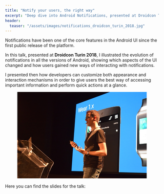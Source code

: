 ```yaml
---
title: "Notify your users, the right way"
excerpt: "Deep dive into Android Notifications, presented at Droidcon Turin 2018"
header:
  teaser: "/assets/images/notifications_droidcon_turin_2018.jpg"
---
```


Notifications have been one of the core features in the Android UI since the first public release of the platform.

In this talk, presented at **Droidcon Turin 2018**, I illustrated the evolution of notifications in all the versions of Android, showing which aspects of the UI changed and how users gained new ways of interacting with notifications.

I presented then how developers can customize both appearance and interaction mechanisms in order to give users the best way of accessing important information and perform quick actions at a glance.

<figure>
	<a href="/assets/images/notifications_droidcon_turin_2018.jpg"><img src="/assets/images/notifications_droidcon_turin_2018_small.jpg" alt="Me, on stage of Droidcon Turin"></a>
</figure>

Here you can find the slides for the talk:
<script async class="speakerdeck-embed" data-id="de5e6bc5558b4da0b5f80fb8b6ee7fe5" data-ratio="1.77777777777778" src="//speakerdeck.com/assets/embed.js"></script>